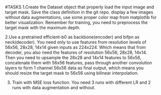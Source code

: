 #TASKS
1.Create the Dataset object that properly load the input image and target mask. Save the class definition in the git repo.
display a few images without data augmentations, use some proper color map from matplotlib for better visualization.
Remember for training, you need to preprocess the target mask with the maximum depth.

2.Use a pretrained efficient-b0 as backbone(encoder) and bifpn as neck(decoder).
You need only to use features from resolution levels of 56x56, 28x28, 14x14 given inputs as 224x224. Which means that
from decoder, you also need the features of resolution 56x56, 28x28, 14x14. Then you need to upsample the 28x28 and 14x14 features to 56x56, concatenate them with 56x56 features, pass through another convolution layers to form 1 channel 56x56 data as final output, 
which means you should resize the target mask to 56x56 using bilinear interpolation.

3. Train with MSE loss function. You need 3 runs with different LR and 2 runs with data augmentation and without.
